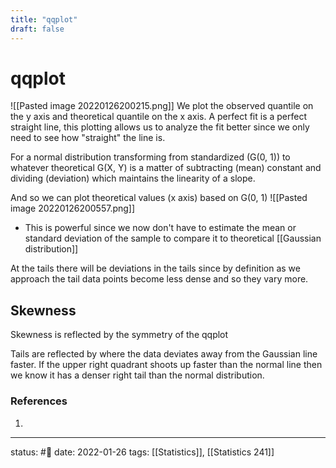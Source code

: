 ```yaml
---
title: "qqplot"
draft: false
---
```

# qqplot
![[Pasted image 20220126200215.png]]
We plot the observed quantile on the y axis and theoretical quantile on the x axis. A perfect fit is a perfect straight line, this plotting allows us to analyze the fit better since we only need to see how "straight" the line is.

For a normal distribution transforming from standardized (G(0, 1)) to whatever theoretical G(X, Y) is a matter of subtracting (mean) constant and dividing (deviation) which maintains the linearity of a slope. 

And so we can plot theoretical values (x axis) based on G(0, 1) 
![[Pasted image 20220126200557.png]]
- This is powerful since we now don't have to estimate the mean or standard deviation of the sample to compare it to theoretical [[Gaussian distribution]]

At the tails there will be deviations in the tails since by definition as we approach the tail data points become less dense and so they vary more.

## Skewness
Skewness is reflected by the symmetry of the qqplot 

Tails are reflected by where the data deviates away from the Gaussian line faster. If the upper right quadrant shoots up faster than the normal line then we know it has a denser right tail than the normal distribution.


### References
1. 

---
status: #🌱 
date: 2022-01-26
tags: [[Statistics]], [[Statistics 241]]
